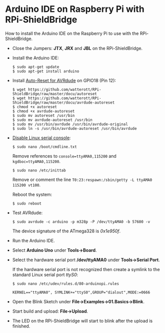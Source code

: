 # Arduino IDE on Raspberry Pi with RPi-ShieldBridge

How to install the Arduino IDE on the Raspberry Pi to use with the RPi-ShieldBridge.

* Close the Jumpers: **JTX**, **JRX** and **JBL** on the RPi-ShieldBridge.

* Install the Arduino IDE:

    ```
    $ sudo apt-get update
    $ sudo apt-get install arduino
    ```

* Install [Auto-Reset for AVRdude](https://github.com/CisecoPlc/avrdude-rpi) on GPIO18 (Pin 12):

    ```
    $ wget https://github.com/watterott/RPi-ShieldBridge/raw/master/docu/autoreset
    $ wget https://github.com/watterott/RPi-ShieldBridge/raw/master/docu/avrdude-autoreset
    $ chmod +x autoreset
    $ chmod +x avrdude-autoreset
    $ sudo mv autoreset /usr/bin
    $ sudo mv avrdude-autoreset /usr/bin
    $ sudo mv /usr/bin/avrdude /usr/bin/avrdude-original
    $ sudo ln -s /usr/bin/avrdude-autoreset /usr/bin/avrdude
    ```

* [Disable Linux serial console](http://elinux.org/RPi_Serial_Connection#Preventing_Linux_using_the_serial_port):

    ```
    $ sudo nano /boot/cmdline.txt
    ```
    Remove references to ```console=ttyAMA0,115200``` and ```kgdboc=ttyAMA0,115200```.

    ```
    $ sudo nano /etc/inittab
    ```
    Remove or comment the line ```T0:23:respawn:/sbin/getty -L ttyAMA0 115200 vt100```.
    
    Reboot the system:
    ```
    $ sudo reboot
    ```

* Test AVRdude:

    ```
    $ sudo avrdude -c arduino -p m328p -P /dev/ttyAMA0 -b 57600 -v
    ```

    The device signature of the ATmega328 is *0x1e950f*.

* Run the Arduino IDE.

* Select **Arduino Uno** under **Tools->Board**.

* Select the hardware serial port **/dev/ttyAMA0** under **Tools->Serial Port**.

    If the hardware serial port is not recognized then create a symlink to the standard Linux serial port *ttyS0*:

    ```
    $ sudo nano /etc/udev/rules.d/80-arduinopi.rules

    KERNEL=="ttyAMA0", SYMLINK+="ttyS0",GROUP="dialout",MODE:=0666
    ```

* Open the Blink Sketch under **File->Examples->01.Basics->Blink**.

* Start build and upload: **File->Upload**.

* The LED on the RPi-ShieldBridge will start to blink after the upload is finished.

